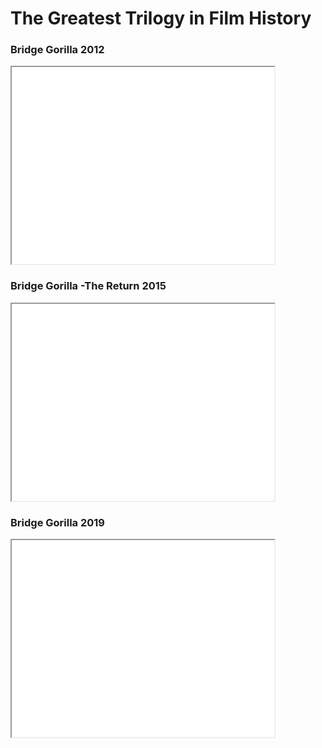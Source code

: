 <html>
<h1>The Greatest Trilogy in Film History</h1>
<div>
  <h3>Bridge Gorilla 2012</h3>
  <iframe width="420" height="315"
  src="//www.youtube.com/watch?v=9FvoO9ngwkM">
  </iframe>
  <h3>Bridge Gorilla -The Return 2015</h3>
  <iframe width="420" height="315"
  src="//www.youtube.com/watch?v=6878I1ht0as">
  </iframe>
  <h3>Bridge Gorilla 2019</h3>
  <iframe width="420" height="315"
  src="//www.youtube.com/watch?v=Bc7EOEfXa_E&t=314s">
  </iframe>
</div>
</html>

